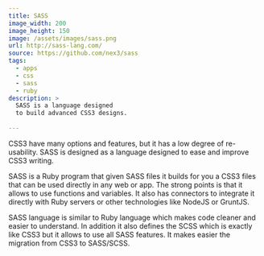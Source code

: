 ```yaml
---
title: SASS
image_width: 200
image_height: 150
image: /assets/images/sass.png
url: http://sass-lang.com/
source: https://github.com/nex3/sass
tags:
  - apps
  - css
  - sass
  - ruby
description: >
  SASS is a language designed
  to build advanced CSS3 designs.
  
---
```

CSS3 have many options and features,
but it has a low degree of re-usability.
SASS is designed as a language
designed to ease and improve
CSS3 writing.

SASS is a Ruby program that
given SASS files
it builds for you a CSS3 files
that can be used directly in any web or app.
The strong points is that
it allows to use functions and variables.
It also has connectors to integrate
it directly with Ruby servers or
other technologies like NodeJS or GruntJS.

SASS language is similar to Ruby language
which makes code cleaner and easier to understand.
In addition it also defines the SCSS
which is exactly like CSS3 but 
it allows to use all SASS features.
It makes easier the migration from CSS3 
to SASS/SCSS.
